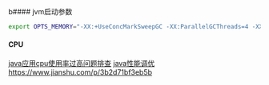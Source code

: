 b#### jvm启动参数

```bash
export OPTS_MEMORY="-XX:+UseConcMarkSweepGC -XX:ParallelGCThreads=4 -XX:CMSInitiatingOccupancyFraction=70 -XX:+UseCMSInitiatingOccupancyOnly -XX:+CMSClassUnloadingEnabled -Xms4096m -Xmx4096m -Xmn1024m -XX:MaxPermSize=256m -XX:+UnlockExperimentalVMOptions -Xss512K -XX:+HeapDumpOnOutOfMemoryError -XX:HeapDumpPath=./java_pid<pid>.hprof $SGM_OPTS"
```

#### CPU 

[java应用cpu使用率过高问题排查](https://blog.csdn.net/qq_34944965/article/details/81107419)
[java性能调优](https://www.jianshu.com/p/a75c1253fc11)
https://www.jianshu.com/p/3b2d71bf3eb5b